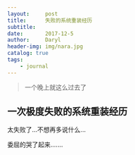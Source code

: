 ```yaml
---
layout:     post
title:      失败的系统重装经历
subtitle:   
date:       2017-12-5
author:     Daryl
header-img: img/nara.jpg
catalog: true
tags:
    - journal
---
```


> 一个晚上就这么过去了

## 一次极度失败的系统重装经历

太失败了...不想再多说什么...

委屈的哭了起来.......

